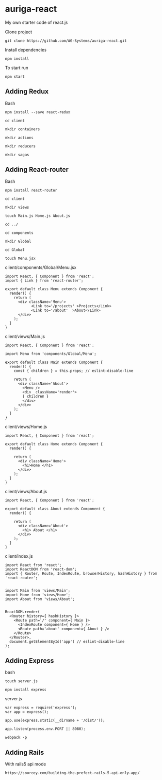 # auriga-react
My own starter code of react.js

Clone project
```
git clone https://github.com/AG-Systems/auriga-react.git
```

Install dependencies
```
npm install
```

To start run

```
npm start
```

## Adding Redux

Bash

```
npm install --save react-redux
```

```
cd client

mkdir containers

mkdir actions

mkdir reducers

mkdir sagas

```

## Adding React-router

Bash

```
npm install react-router
```

```
cd client

mkdir views

touch Main.js Home.js About.js

cd ../

cd components

mkdir Global

cd Global

touch Menu.jsx
```

client/components/Global/Menu.jsx

```
import React, { Component } from 'react';
import { Link } from 'react-router';

export default class Menu extends Component {
  render() {
    return (
      <div className='Menu'>
            <Link to='/projects' >Projects</Link>
            <Link to='/about'  >About</Link>
      </div>
    );
  }
}
```

client/views/Main.js

```
import React, { Component } from 'react';

import Menu from 'components/Global/Menu';

export default class Main extends Component {
  render() {
    const { children } = this.props; // eslint-disable-line

    return (
      <div className='About'>
        <Menu />
        <div  className='render'>
        { children }
        </div>
      </div>
    );
  }
}
```

client/views/Home.js

```
import React, { Component } from 'react';

export default class Home extends Component {
  render() {

    return (
      <div className='Home'>
        <h1>Home </h1>
      </div>
    );
  }
}
```

client/views/About.js

```
import React, { Component } from 'react';

export default class About extends Component {
  render() {

    return (
      <div className='About'>
        <h1> About </h1>
      </div>
    );
  }
}
```

client/index.js 

```
import React from 'react';
import ReactDOM from 'react-dom';
import { Router, Route, IndexRoute, browserHistory, hashHistory } from 'react-router';


import Main from 'views/Main';
import Home from 'views/Home';
import About from 'views/About';


ReactDOM.render(
  <Router history={ hashHistory }>
    <Route path='/' component={ Main }>
      <IndexRoute component={ Home } />
      <Route path='about' component={ About } />
    </Route>
  </Router>,
  document.getElementById('app') // eslint-disable-line
);

```



## Adding Express

bash
```
touch server.js
```

```
npm install express
```

server.js
```
var express = require('express');
var app = express();

app.use(express.static(__dirname + '/dist/'));

app.listen(process.env.PORT || 8080);

```

```
webpack -p
```


## Adding Rails

With rails5 api mode

```
https://sourcey.com/building-the-prefect-rails-5-api-only-app/
```
